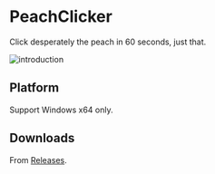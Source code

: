 # PeachClicker

Click desperately the peach in 60 seconds, just that.

![introduction](./introduction.gif)

## Platform

Support Windows x64 only.

## Downloads

From [Releases](https://github.com/toro-ponz/PeachClicker/releases).

